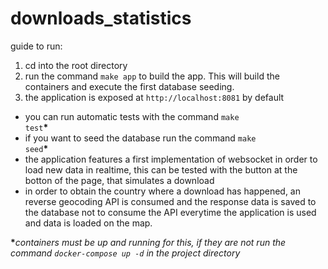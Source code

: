 # downloads_statistics

guide to run:
1) cd into the root directory
2) run the command <code>make app</code> to build the app. This will build the containers and execute the first database seeding.
3) the application is exposed at <code>http://localhost:8081</code> by default

- you can run automatic tests with the command <code>make test</code><strong>*</strong>
- if you want to seed the database run the command <code>make seed</code><strong>*</strong>
- the application features a first implementation of websocket in order to load new data in realtime, this can be tested with the button at the botton of the page, that simulates a download
- in order to obtain the country where a download has happened, an reverse geocoding API is consumed and the response data is saved to the database not to consume the API everytime the application is used and data is loaded on the map.

<strong>*</strong><em>containers must be up and running for this, if they are not run the command <code>docker-compose up -d</code> in the project directory</em>
